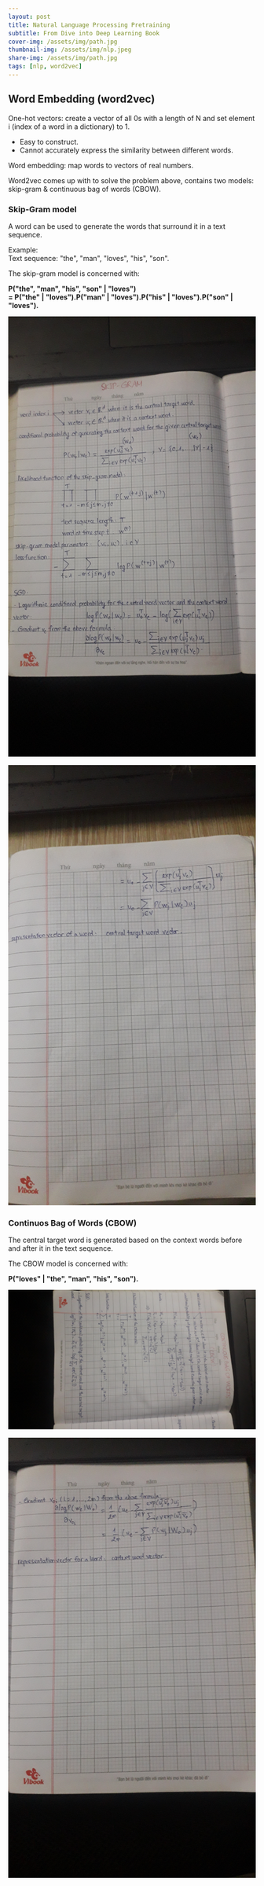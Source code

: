 ```yaml
---
layout: post
title: Natural Language Processing Pretraining
subtitle: From Dive into Deep Learning Book
cover-img: /assets/img/path.jpg
thumbnail-img: /assets/img/nlp.jpeg
share-img: /assets/img/path.jpg
tags: [nlp, word2vec]
---
```


## Word Embedding (word2vec)

One-hot vectors: create a vector of all 0s with a length of N and set element i (index of a word in a dictionary) to 1.  

* Easy to construct.  
* Cannot accurately express the similarity between different words.  

Word embedding: map words to vectors of real numbers.

Word2vec comes up with to solve the problem above, contains two models: skip-gram & continuous bag of words (CBOW).  

### Skip-Gram model

A word can be used to generate the words that surround it in a text sequence.  

Example:  
Text sequence: "the", "man", "loves", "his", "son".  

The skip-gram model is concerned with:  

**P("the", "man", "his", "son" \| "loves")  
= P("the" \| "loves").P("man" \| "loves").P("his" \| "loves").P("son" \| "loves").**  

![Skip-gram](/assets/img/skip-gram.jpg)

![Skip-gram-2](/assets/img/skip-gram-2.jpg)


### Continuos Bag of Words (CBOW)

The central target word is generated based on the context words before and after it in the text sequence.  

The CBOW model is concerned with:  

**P("loves" \| "the", "man", "his", "son").**  

![CBOW](/assets/img/cbow.jpg)

![CBOW-2](/assets/img/cbow-2.jpg)